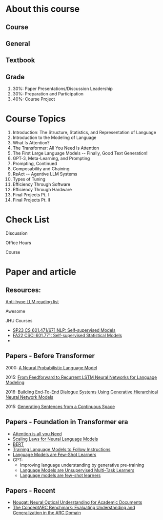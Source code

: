 # About this course

## Course



## General

## Textbook

## Grade

1. 30%: Paper Presentations/Discussion Leadership
2. 30%: Preparation and Participation 
3. 40%: Course Project

# Course Topics

 1. Introduction: The Structure, Statistics, and Representation of Language
2. Introduction to the Modeling of Language
3. What Is Attention?
4. The Transformer: All You Need Is Attention
5. The First Large Language Models -- Finally, Good Text Generation!
6. GPT-3, Meta-Learning, and Prompting
7. Prompting, Continued
8. Composability and Chaining
9. ReAct -- Agentive LLM Systems
10. Types of Tuning
11. Efficiency Through Software
12. Efficiency Through Hardware
13. Final Projects Pt. I
14. Final Projects Pt. II

# Check List

Discussion

Office Hours

Course

# Paper and article

## Resources: 

[Anti-hype LLM reading list](https://gist.github.com/veekaybee/be375ab33085102f9027853128dc5f0e)

Awesome

JHU Courses

- [SP23 CS 601.471/671 NLP: Self-supervised Models](https://self-supervised.cs.jhu.edu/sp2023/)
- [FA22 CSCI 601.771: Self-supervised Statistical Models](https://self-supervised.cs.jhu.edu/fa2022/)
- 

## Papers - Before Transformer

2000: [A Neural Probabilistic Language Model](https://proceedings.neurips.cc/paper_files/paper/2000/file/728f206c2a01bf572b5940d7d9a8fa4c-Paper.pdf)

2015: [From Feedforward to Recurrent LSTM Neural Networks for Language Modeling](https://proceedings.neurips.cc/paper_files/paper/2000/file/728f206c2a01bf572b5940d7d9a8fa4c-Paper.pdf)

2016: [Building End-To-End Dialogue Systems Using Generative Hierarchical Neural Network Models](https://arxiv.org/pdf/1507.04808.pdf)

2015: [Generating Sentences from a Continuous Space](https://arxiv.org/pdf/1511.06349.pdf)

## Papers - Foundation in Transformer era

- [Attention is all you Need](https://arxiv.org/abs/1706.03762)
- [Scaling Laws for Neural Language Models](https://arxiv.org/abs/2001.08361)
- [BERT](https://arxiv.org/abs/1810.04805)
- [Training Language Models to Follow Instructions](https://arxiv.org/abs/2203.02155)
- [Language Models are Few-Shot Learners](https://arxiv.org/abs/2005.14165)
- GPT:
  - Improving language understanding by generative pre-training
  - [Language Models are Unsupervised Multi-Task Learners](https://d4mucfpksywv.cloudfront.net/better-language-models/language_models_are_unsupervised_multitask_learners.pdf)
  - [Language models are few-shot learners](https://arxiv.org/abs/2005.14165)

## Papers - Recent

- [Nougat: Neural Optical Understanding for Academic Documents](https://arxiv.org/pdf/2308.13418v1.pdf)
- [The ConceptARC Benchmark: Evaluating Understanding and Generalization in the ARC Domain](https://arxiv.org/pdf/2305.07141.pdf)

